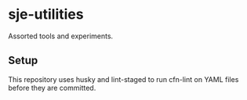 # sje-utilities

Assorted tools and experiments.

## Setup

This repository uses husky and lint-staged to run cfn-lint on YAML files before they are committed.


